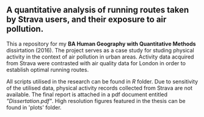 ## A quantitative analysis of running routes taken by Strava users, and their exposure to air pollution.


This a repository for my **BA Human Geography with Quantitative Methods** dissirtation (2016). The project serves as a case study for studing physical activity in the context of air pollution in urban areas. Activity data acquired from Strava were contrasted with air quality data for London in order to establish optimal running routes. 

All scripts utilised in the research can be found in _R_ folder. Due to sensitivity of the utilised data, physical activity records collected from Strava are not available. The final report is attached in a pdf document entitled _"Dissertation.pdf"_. High resolution figures featured in the thesis can be found in 'plots' folder.

